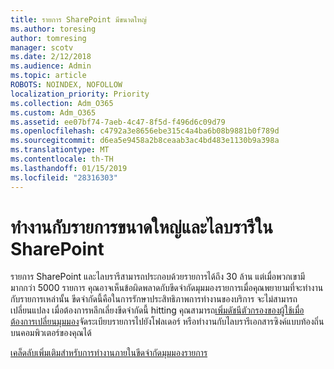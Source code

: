 ```yaml
---
title: รายการ SharePoint มีขนาดใหญ่
ms.author: toresing
author: tomresing
manager: scotv
ms.date: 2/12/2018
ms.audience: Admin
ms.topic: article
ROBOTS: NOINDEX, NOFOLLOW
localization_priority: Priority
ms.collection: Adm_O365
ms.custom: Adm_O365
ms.assetid: ee07bf74-7aeb-4c47-8f5d-f496d6c09d79
ms.openlocfilehash: c4792a3e8656ebe315c4a4ba6b08b9881b0f789d
ms.sourcegitcommit: d6ea5e9458a2b8ceaab3ac4bd483e1130b9a398a
ms.translationtype: MT
ms.contentlocale: th-TH
ms.lasthandoff: 01/15/2019
ms.locfileid: "28316303"
---
```

# <a name="work-with-large-lists-and-libraries-in-sharepoint"></a>ทำงานกับรายการขนาดใหญ่และไลบรารีใน SharePoint

รายการ SharePoint และไลบรารีสามารถประกอบด้วยรายการได้ถึง 30 ล้าน แต่เมื่อพวกเขามีมากกว่า 5000 รายการ คุณอาจเห็นข้อผิดพลาดกับขีดจำกัดมุมมองรายการเมื่อคุณพยายามที่จะทำงานกับรายการเหล่านั้น ขีดจำกัดนี้คือในการรักษาประสิทธิภาพการทำงานของบริการ จะไม่สามารถเปลี่ยนแปลง เมื่อต้องการหลีกเลี่ยงขีดจำกัดนี้ hitting คุณสามารถ[เพิ่มดัชนี](https://go.microsoft.com/fwlink/?linkid=867784)[ตัวกรองของผู้ใช้เมื่อต้องการเปลี่ยนมุมมอง](https://go.microsoft.com/fwlink/?linkid=867786)จัดระเบียบรายการไปยังโฟลเดอร์ หรือทำงานกับไลบรารีเอกสารซิงค์แบบท้องถิ่นบนคอมพิวเตอร์ของคุณได้ 
  
[เคล็ดลับเพิ่มเติมสำหรับการทำงานภายในขีดจำกัดมุมมองรายการ](https://go.microsoft.com/fwlink/?linkid=867787)
  

